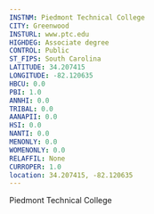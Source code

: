 ```yaml
---
INSTNM: Piedmont Technical College
CITY: Greenwood
INSTURL: www.ptc.edu
HIGHDEG: Associate degree
CONTROL: Public
ST_FIPS: South Carolina
LATITUDE: 34.207415
LONGITUDE: -82.120635
HBCU: 0.0
PBI: 1.0
ANNHI: 0.0
TRIBAL: 0.0
AANAPII: 0.0
HSI: 0.0
NANTI: 0.0
MENONLY: 0.0
WOMENONLY: 0.0
RELAFFIL: None
CURROPER: 1.0
location: 34.207415, -82.120635
---
```

Piedmont Technical College